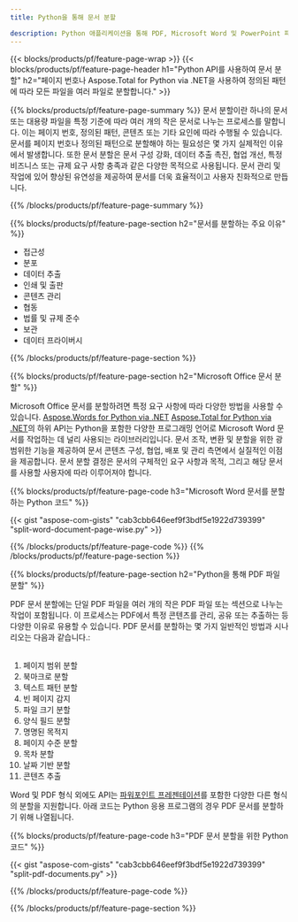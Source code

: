 ```yaml
---
title: Python을 통해 문서 분할 

description: Python 애플리케이션을 통해 PDF, Microsoft Word 및 PowerPoint 파일을 분할하세요. 페이지 번호나 미리 정의된 패턴으로 문서를 분할합니다.
---
```


{{< blocks/products/pf/feature-page-wrap >}}
{{< blocks/products/pf/feature-page-header h1="Python API를 사용하여 문서 분할" h2="페이지 번호나 Aspose.Total for Python via .NET을 사용하여 정의된 패턴에 따라 모든 파일을 여러 파일로 분할합니다." >}}

{{% blocks/products/pf/feature-page-summary %}}
문서 분할이란 하나의 문서 또는 대용량 파일을 특정 기준에 따라 여러 개의 작은 문서로 나누는 프로세스를 말합니다. 이는 페이지 번호, 정의된 패턴, 콘텐츠 또는 기타 요인에 따라 수행될 수 있습니다. 문서를 페이지 번호나 정의된 패턴으로 분할해야 하는 필요성은 몇 가지 실제적인 이유에서 발생합니다. 또한 문서 분할은 문서 구성 강화, 데이터 추출 촉진, 협업 개선, 특정 비즈니스 또는 규제 요구 사항 충족과 같은 다양한 목적으로 사용됩니다. 문서 관리 및 작업에 있어 향상된 유연성을 제공하여 문서를 더욱 효율적이고 사용자 친화적으로 만듭니다.

{{% /blocks/products/pf/feature-page-summary  %}}

{{% blocks/products/pf/feature-page-section  h2="문서를 분할하는 주요 이유" %}}

- 접근성
- 분포
- 데이터 추출
- 인쇄 및 출판
- 콘텐츠 관리
- 협동
- 법률 및 규제 준수
- 보관
- 데이터 프라이버시

{{% /blocks/products/pf/feature-page-section %}}

{{% blocks/products/pf/feature-page-section  h2="Microsoft Office 문서 분할" %}}

Microsoft Office 문서를 분할하려면 특정 요구 사항에 따라 다양한 방법을 사용할 수 있습니다. [Aspose.Words for Python via .NET](https://products.aspose.com/words/python-net/) [Aspose.Total for Python via .NET](https://products.aspose.com/total/python-net/)의 하위 API는 Python을 포함한 다양한 프로그래밍 언어로 Microsoft Word 문서를 작업하는 데 널리 사용되는 라이브러리입니다. 문서 조작, 변환 및 분할을 위한 광범위한 기능을 제공하여 문서 콘텐츠 구성, 협업, 배포 및 관리 측면에서 실질적인 이점을 제공합니다. 문서 분할 결정은 문서의 구체적인 요구 사항과 목적, 그리고 해당 문서를 사용할 사용자에 따라 이루어져야 합니다.  <br />

{{% blocks/products/pf/feature-page-code h3="Microsoft Word 문서를 분할하는 Python 코드" %}}

{{< gist "aspose-com-gists" "cab3cbb646eef9f3bdf5e1922d739399" "split-word-document-page-wise.py" >}}

{{% /blocks/products/pf/feature-page-code  %}}
{{% /blocks/products/pf/feature-page-section %}}

{{% blocks/products/pf/feature-page-section  h2="Python을 통해 PDF 파일 분할" %}}

PDF 문서 분할에는 단일 PDF 파일을 여러 개의 작은 PDF 파일 또는 섹션으로 나누는 작업이 포함됩니다. 이 프로세스는 PDF에서 특정 콘텐츠를 관리, 공유 또는 추출하는 등 다양한 이유로 유용할 수 있습니다. PDF 문서를 분할하는 몇 가지 일반적인 방법과 시나리오는 다음과 같습니다.:<br /><br />

1. 페이지 범위 분할
1. 북마크로 분할
1. 텍스트 패턴 분할
1. 빈 페이지 감지
1. 파일 크기 분할
1. 양식 필드 분할
1. 명명된 목적지
1. 페이지 수준 분할
1. 목차 분할
1. 날짜 기반 분할
1. 콘텐츠 추출

Word 및 PDF 형식 외에도 API는 [파워포인트 프레젠테이션](https://products.aspose.com/total/ko/python-net/split/pptx/)를 포함한 다양한 다른 형식의 분할을 지원합니다. 아래 코드는 Python 응용 프로그램의 경우 PDF 문서를 분할하기 위해 나열됩니다.


{{% blocks/products/pf/feature-page-code h3="PDF 문서 분할을 위한 Python 코드" %}}

{{< gist "aspose-com-gists" "cab3cbb646eef9f3bdf5e1922d739399" "split-pdf-documents.py" >}}

{{% /blocks/products/pf/feature-page-code  %}}

{{% /blocks/products/pf/feature-page-section %}}